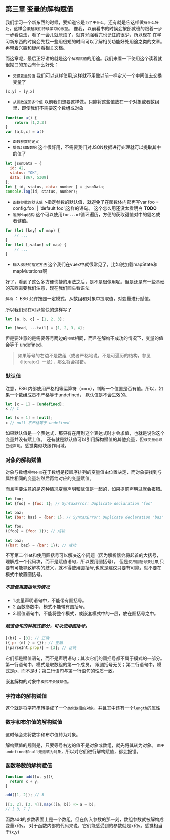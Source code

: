 ## 第三章 变量的解构赋值
我们学习一个新东西的时候，要知道它是`为了干什么`，还有就是它这样做`有什么好处`，这样会`激起我们持续学习的欲望`。
像我，以前看书的时候会按部就班的跟着一步一步看语法，看了一会儿就厌烦了，就算勉强看完也记住的很少，所以现在
在学习新东西的时候会先找一些用很短的时间可以了解相关功能好处用途之类的文章。再带着兴趣和疑问看相关文档。

而这章呢，最后正好讲的就是这个`解构赋值`的用途。我们来看一下使用这个读着就很拗口的东西有什么好处：


+ `交换变量的值` 我们可以这样使用,这样就不用像以前一样定义一个中间值去交换变量了
```javascript
[x,y] = [y,x]
```
+ `从函数返回多个值` 以前我们想要这样做，只能将这些值放在一个对象或者数组里，即使我们不需要这个数组或对象
```javascript
function a() {
    return [1,2,3]
}
var [a,b,c] = a()
```
+ `函数参数的定义` 
+ `提取JSON数据` 这个很好用，不需要我们对JSON数据进行处理就可以提取其中的值了
```javascript
let jsonData = {
  id: 42,
  status: "OK",
  data: [867, 5309]
};
let { id, status, data: number } = jsonData;
console.log(id, status, number);
```
+ `函数参数的默认值` >指定参数的默认值，就避免了在函数体内部再写var foo = config.foo || 'default foo';这样的语句。
这个怎么用还没太看明白  **TODO**
+ `遍历Map结构` 这个可以使用`for...of`循环遍历，方便的获取键值对中的健名或者健值。
```javascript
for (let [key] of map) {
    // ...
}
for (let [,value] of map) {
    // ...
}
```
+ `输入模块的指定方法` 这个我们在vuex中就很常见了，比如说加载mapState和mapMutations啊

好了，看到了这么多方便快捷的用法之后，是不是很像用呢。但是还是有一些基础的东西需要我们注意，现在我们回头看语法

`解构` ： ES6 允许按照一定模式，从数组和对象中提取值，对变量进行赋值。

所以我们现在可以愉快的这样写了
```javascript
let [a, b, c] = [1, 2, 3];

let [head, ...tail] = [1, 2, 3, 4];
```
但是要注意的是需要等号两边的`模式`相同，而且在解构不成功的情况下，变量的值会等于 undefined。

>如果等号的右边不是数组（或者严格地说，不是可遍历的结构，参见《Iterator》一章），那么将会报错。
 
### 默认值
注意，ES6 内部使用严格相等运算符（===），判断一个位置是否有值。所以，如果一个数组成员不严格等于undefined，
默认值是不会生效的。
```javascript
let [x = 1] = [undefined];
x // 1

let [x = 1] = [null];
x // null 不严格等于 undefined
```
如果默认值是一个表达式，那只有在用到这个表达式时才会求值，也就是说你这个变量并没有赋上值。
还有就是默认值可以引用解构赋值的其他变量，但`该变量必须已经声明`。感觉类似块级作用域。

### 对象的解构赋值
对象与数组`解构不同`在于数组是按顺序排列的变量值由位置决定，而对象要找到与属性相同的变量名然后再给对应的变量赋值。

而且需要注意的是这种情况变量声明和赋值是一起的，如果提前声明过就会报错。
```javascript
let foo;
let {foo} = {foo: 1}; // SyntaxError: Duplicate declaration "foo"

let baz;
let {bar: baz} = {bar: 1}; // SyntaxError: Duplicate declaration "baz"

let foo;
({foo} = {foo: 1}); // 成功

let baz;
({bar: baz} = {bar: 1}); // 成功
```
不写第二个let和使用圆括号可以解决这个问题（因为解析器会将起首的大括号，理解成一个代码块，而不是赋值语句，所以要用圆括号）。
但是`使用圆括号要注意`,只要有可能导致解构的歧义，就不得使用圆括号,也就是建议只要有可能，就不要在模式中放置圆括号。
##### 不能使用圆括号的情况

+ 1.变量声明语句中，不能带有圆括号。
+ 2.函数参数中，模式不能带有圆括号。
+ 3.赋值语句中，不能将整个模式，或嵌套模式中的一层，放在圆括号之中。

##### 赋值语句的非模式部分，可以使用圆括号。

```javascript
[(b)] = [3]; // 正确
({ p: (d) } = {}); // 正确
[(parseInt.prop)] = [3]; // 正确
```
它们都是赋值语句，而不是声明语句；其次它们的圆括号都不属于模式的一部分。第一行语句中，模式是取数组的第一个成员，
跟圆括号无关；第二行语句中，模式是p，而不是d；第三行语句与第一行语句的性质一致。

嵌套解构的对象中`模式不会被赋值`。

### 字符串的解构赋值
这个就是将字符串转换成了一个`类似数组的对象`，并且其中还有一个`length`的属性
 
### 数字和布尔值的解构赋值
这时候会先将数字和布尔值转为对象。

解构赋值的规则是，只要等号右边的值不是对象或数组，就先将其转为对象。
`由于undefined和null无法转为对象`，所以对它们进行解构赋值，都会报错。

### 函数参数的解构赋值

```javascript
function add([x, y]){
  return x + y;
}

add([1, 2]); // 3

[[1, 2], [3, 4]].map(([a, b]) => a + b);
// [ 3, 7 ]
```
函数add的参数表面上是一个数组，但在传入参数的那一刻，数组参数就被解构成变量x和y。
对于函数内部的代码来说，它们能感受到的参数就是x和y。感觉相当于(x,y)
